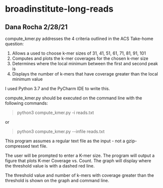 # broadinstitute-long-reads
## Dana Rocha 2/28/21

compute_kmer.py addresses the 4 criteria outlined in the ACS Take-home question: 
  1. Allows a used to choose k-mer sizes of 31, 41, 51, 61, 71, 81, 91, 101
  2. Computes and plots the k-mer coverages for the chosen k-mer size
  3. Determines where the local minimum between the first and second peak is 
  4. Displays the number of k-mers that have coverage greater than the local minimum value 
  
I used Python 3.7 and the PyCharm IDE to write this. 



compute_kmer.py should be executed on the command line with the following commands:

> python3 compute_kmer.py -i reads.txt

or 

> python3 compute_kmer.py --infile reads.txt




This program assumes a regular text file as the input - not a gzip-compressed text file. 

The user will be prompted to enter a K-mer size. 
The program will output a figure that plots K-mer Coverage vs. Count. 
The graph will display where the threshold value is with a dashed red line. 

The threshold value and number of k-mers with coverage greater than the threshold is shown on the graph and command line. 
